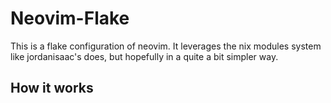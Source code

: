 # Neovim-Flake

This is a flake configuration of neovim. It leverages the nix modules system like jordanisaac's does, but hopefully in a quite a bit simpler way.

## How it works


